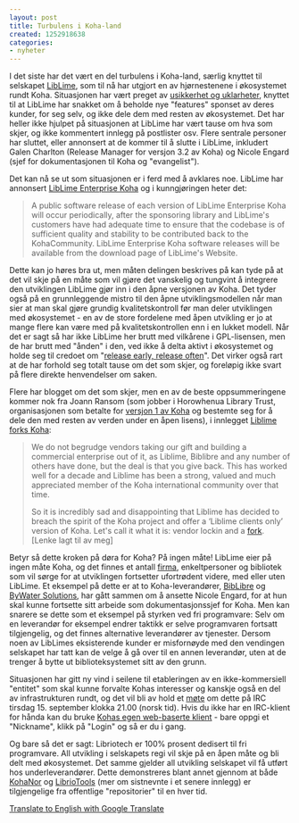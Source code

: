 ```yaml
---
layout: post
title: Turbulens i Koha-land
created: 1252918638
categories:
- nyheter
---
```

<p>I det siste har det vært en del turbulens i Koha-land, særlig knyttet til selskapet <a href="http://www.liblime.com/">LibLime</a>, som til nå har utgjort en av hjørnestenene i økosystemet rundt Koha. Situasjonen har vært preget av <a href="http://delicious.com/MagnusEnger/kohafuss">usikkerhet og uklarheter</a>, knyttet til at LibLime har snakket om å beholde nye "features" sponset av deres kunder, for seg selv, og ikke dele dem med resten av økosystemet. Det har heller ikke hjulpet på situasjonen at LibLime har vært tause om hva som skjer, og ikke kommentert innlegg på postlister osv. Flere sentrale personer har sluttet, eller annonsert at de kommer til å slutte i LibLime, inkludert Galen Charlton (Release Manager for versjon 3.2 av Koha) og Nicole Engard (sjef for dokumentasjonen til Koha og "evangelist").</p>
<p>Det kan nå se ut som situasjonen er i ferd med å avklares noe. LibLime har annonsert <a href="http://www.liblime.com/news/liblime-announces-liblime-enterprise-koha">LibLime Enterprise Koha</a> og i kunngjøringen heter det:</p>
<blockquote><p>A public software release of each version of LibLime Enterprise Koha will occur periodically, after the sponsoring library and LibLime's customers have had adequate time to ensure that the codebase is of sufficient quality and stability to be contributed back to the KohaCommunity. LibLime Enterprise Koha software releases will be available from the download page of LibLime's Website.</p></blockquote>
<p>Dette kan jo høres bra ut, men måten delingen beskrives på kan tyde på at det vil skje på en måte som vil gjøre det vanskelig og tungvint å integrere den utviklingen LibLime gjør inn i den åpne versjonen av Koha. Det tyder også på en grunnleggende mistro til den åpne utviklingsmodellen når man sier at man skal gjøre grundig kvalitetskontroll før man deler utviklingen med økosystemet - en av de store fordelene med åpen utvikling er jo at mange flere kan være med på kvalitetskontrollen enn i en lukket modell. Når det er sagt så har ikke LibLime her brutt med vilkårene i GPL-lisensen, men de har brutt med "ånden" i den, ved ikke å delta aktivt i økosystemet og holde seg til credoet om "<a href="http://www.catb.org/~esr//writings/homesteading/cathedral-bazaar/ar01s04.html">release early, release often</a>". Det virker også rart at de har forhold seg totalt tause om det som skjer, og foreløpig ikke svart på flere direkte henvendelser om saken.</p>
<p>Flere har blogget om det som skjer, men en av de beste oppsummeringene kommer nok fra Joann Ransom (som jobber i Horowhenua Library Trust, organisasjonen som betalte for <a href="http://journal.code4lib.org/articles/1638">versjon 1 av Koha</a> og bestemte seg for å dele den med resten av verden under en åpen lisens), i innlegget <a href="http://library-matters.blogspot.com/2009/09/liblime-forks-koha.html">Liblime forks Koha</a>:</p>
<blockquote><p>We do not begrudge vendors taking our gift and building a commercial enterprise out of it, as Liblime, Biblibre and any number of others have done, but the deal is that you give back. This has worked well for a decade and Liblime has been a strong, valued and much appreciated member of the Koha international community over that time.</p><p>So it is incredibly sad and disappointing that Liblime has decided to breach the spirit of the Koha project and offer a ‘Liblime clients only’ version of Koha. Let's call it what it is: vendor lockin and a <a href="http://en.wikipedia.org/wiki/Fork_%28software_development%29">fork</a>. [Lenke lagt til av meg]</p></blockquote>
<p>Betyr så dette kroken på døra for Koha? På ingen måte! LibLime eier på ingen måte Koha, og det finnes et antall <a href="http://koha.org/support/pay-for-support">firma</a>, enkeltpersoner og bibliotek som vil sørge for at utviklingen fortsetter ufortrødent videre, med eller uten LibLime. Et eksempel på dette er at to Koha-leverandører, <a href="http://www.biblibre.com/english">BibLibre</a> og <a href="http://www.bywatersolutions.com/">ByWater Solutions</a>, har gått sammen om å ansette Nicole Engard, for at hun skal kunne fortsette sitt arbeide som dokumentasjonssjef for Koha. Men kan snarere se dette som et eksempel på styrken ved fri programvare: Selv om en leverandør for eksempel endrer taktikk er selve programvaren fortsatt tilgjengelig, og det finnes alternative leverandører av tjenester. Dersom noen av LibLimes eksisterende kunder er misfornøyde med den vendingen selskapet har tatt kan de velge å gå over til en annen leverandør, uten at de trenger å bytte ut biblioteksystemet sitt av den grunn.</p>
<p>Situasjonen har gitt ny vind i seilene til etableringen av en ikke-kommersiell "entitet" som skal kunne forvalte Kohas interesser og kanskje også en del av infrastrukturen rundt, og det vil bli av hold et <a href="http://wiki.koha.org/doku.php?id=meetingnotes09sep15">møte</a> om dette på IRC tirsdag 15. september klokka 21.00 (norsk tid). Hvis du ikke har en IRC-klient for hånda kan du bruke <a href="http://koha.org/cgi-bin/irc.cgi">Kohas egen web-baserte klient</a> - bare oppgi et "Nickname", klikk på "Login" og så er du i gang.</p> 
<p>Og bare så det er sagt: Libriotech er 100% prosent dedisert til fri programvare. All utvikling i selskapets regi vil skje på en åpen måte og bli delt med økosystemet. Det samme gjelder all utvikling selskapet vil få utført hos underleverandører. Dette demonstreres blant annet gjennom at både <a href="http://github.com/MagnusEnger/KohaNor">KohaNor</a> og <a href="http://github.com/MagnusEnger/LibrioTools">LibrioTools</a> (mer om sistnevnte i et senere innlegg) er tilgjengelige fra offentlige "repositorier" til en hver tid.</p>
<p><a href="http://translate.google.com/translate?js=y&prev=_t&hl=en&ie=UTF-8&u=http%3A%2F%2Flibriotech.com%2Fnode%2F11&sl=no&tl=en&history_state0=">Translate to English with Google Translate</a></p>
